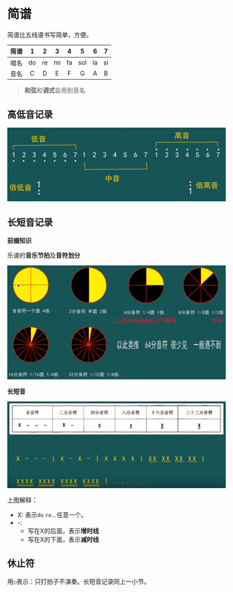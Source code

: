 # 简谱

简谱比五线谱书写简单，方便。

简谱|1|2|3|4|5|6|7
:-:|:-:|:-:|:-:|:-:|:-:|:-:|:-:
唱名|do|re|mi|fa|sol|la|si
音名|C|D|E|F|G|A|B

>**和弦**和**调式**会用到音名

## 高低音记录

![](media/1.png)

## 长短音记录

**前缀知识**

乐谱的**音乐节拍**及**音符划分**

![](media/2.png)

**长短音**

![](media/3.png)

上图解释：

* X: 表示`do` `re`...任意一个。
* -: 
  * 写在X的后面，表示**增时线**
  * 写在X的下面，表示**减时线**

## 休止符

用`○`表示：只打拍子不演奏。长短音记录同上一小节。
